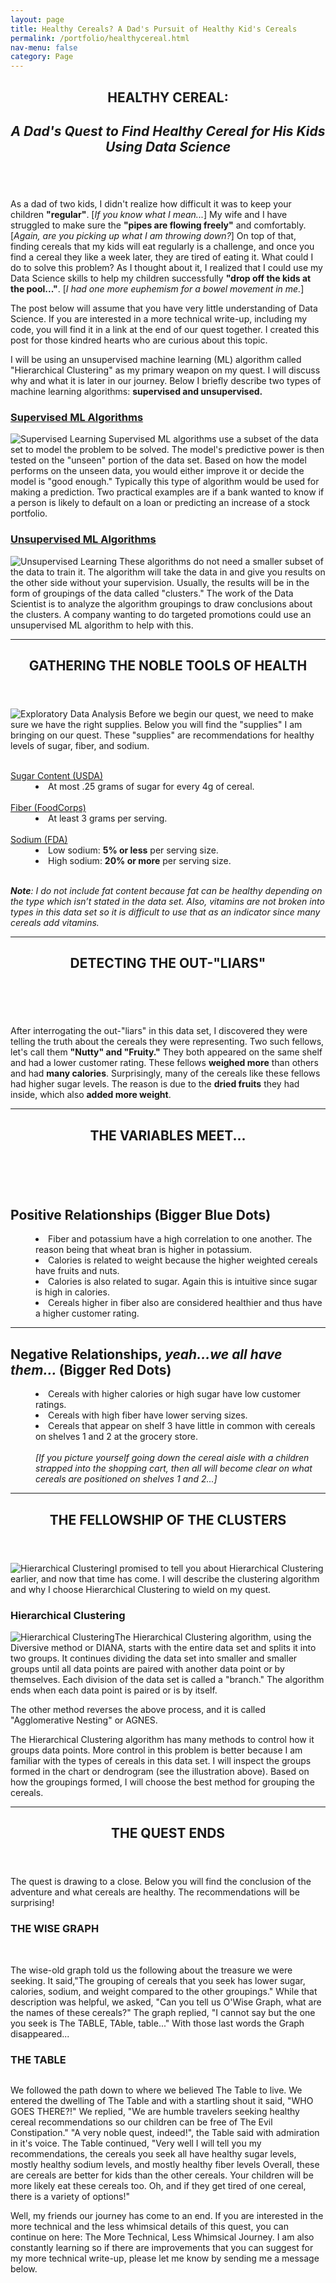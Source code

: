 ```yaml
---
layout: page
title: Healthy Cereals? A Dad's Pursuit of Healthy Kid's Cereals
permalink: /portfolio/healthycereal.html
nav-menu: false
category: Page
---
```


<!-- Main -->
<div id="main">

<!-- One -->
<section id="one">
	<div class="inner">
		<header class="major">
			<h1>HEALTHY CEREAL:</h1>
      <h2><i>A Dad's Quest to Find Healthy Cereal for His Kids Using Data Science</i></h2>
		</header>
		<span class="image"><img src="{% link assets/images/cereal_img/adventure.jpg %}" alt="" /></span>
<p> As a dad of two kids, I didn't realize how difficult it was to keep your children <b>"regular"</b>. [<i>If you know what I mean...</i>] My wife and I have struggled to make sure the <b>"pipes are flowing freely"</b> and comfortably. [<i>Again, are you picking up what I am throwing down?</i>] On top of that, finding cereals that my kids will eat regularly is a challenge, and once you find a cereal they like a week later, they are tired of eating it. What could I do to solve this problem? As I thought about it, I realized that I could use my Data Science skills to help my children successfully <b>"drop off the kids at the pool..."</b>. [<i>I had one more euphemism for a bowel movement in me.</i>]</p>

<p> The post below will assume that you have very little understanding of Data Science. If you are interested in a more technical write-up, including my code, you will find it in a link at the end of our quest together. I created this post for those kindred hearts who are curious about this topic.</p>

<p> I will be using an unsupervised machine learning (ML) algorithm called "Hierarchical Clustering" as my primary weapon on my quest. I will discuss why and what it is later in our journey. Below I briefly describe two types of machine learning algorithms: <b>supervised and unsupervised.</b></p>
<h3><u>Supervised ML Algorithms</u></h3>

<p><span class="image left"><img src= "https://miro.medium.com/max/1280/1*589X2eXJJkatGRG-z-s_oA.png" alt="Supervised Learning"/></span> Supervised ML algorithms use a subset of the data set to model the problem to be solved. The model's predictive power is then tested on the "unseen" portion of the data set. Based on how the model performs on the unseen data, you would either improve it or decide the model is "good enough." Typically this type of algorithm would be used for making a prediction. Two practical examples are if a bank wanted to know if a person is likely to default on a loan or predicting an increase of a stock portfolio.</p>

<h3><u>Unsupervised ML Algorithms</u></h3>
<p><span class="image right"><img src= "https://miro.medium.com/max/2232/1*BKvYt1EHtzHOd_HWjm-Jrw.png"  alt="Unsupervised Learning"/></span> These algorithms do not need a smaller subset of the data to train it. The algorithm will take the data in and give you results on the other side without your supervision. Usually, the results will be in the form of groupings of the data called "clusters." The work of the Data Scientist is to analyze the algorithm groupings to draw conclusions about the clusters. A company wanting to do targeted promotions could use an unsupervised ML algorithm to help with this.</p>
<hr />

<!-- Content -->
<section id="two">
	<div class="inner">
<header class="major">
<h2 id="content">GATHERING THE NOBLE TOOLS OF HEALTH</h2>
</header>
<span class="image"><img src="{% link assets/images/cereal_img/weapons.png %}" alt="Exploratory Data Analysis"  alt="Unsupervised Learning"/></span>
Before we begin our quest, we need to make sure we have the right supplies. Below you will find the "supplies" I am bringing on our quest. These "supplies" are recommendations for healthy levels of sugar, fiber, and sodium.
<dl>
  <dt>
	<br>
	<a href="https://www.fns.usda.gov/tn/choose-breakfast-cereals-are-lower-sugar" class="icon fas fa-first-aid">  Sugar Content (USDA)</a>
	</dt>
		<dd>
  		<li>At most .25 grams of sugar for every 4g of cereal.</li>
		</dd>
			<br>
				<dt>
					<a href="https://foodcorps.org/cms/assets/uploads/2018/01/Healthy-School-Program-Resource-Guide-1-11.pdf" class="icon fas fa-toilet-paper"> Fiber (FoodCorps)</a>
				</dt>
			<dd>
		<li>At least 3 grams per serving.</li>
			</dd>
				<br>
		<dt>
			<a href="https://www.fda.gov/food/nutrition-education-resources-materials/sodium-your-diet" class="icon  fas fa-pizza-slice"> Sodium (FDA)</a>
		</dt>
		<dd>
  		<li>Low sodium: <b>5% or less</b> per serving size.</li>
  		<li>High sodium: <b>20% or more</b> per serving size.</li>
		</dd>
		<br>
		<i>
		<p><b>Note</b>: I do not include fat content because fat can be healthy
		depending on the type which isn’t stated in the data set. Also, vitamins
		are not broken into types in this data set so it is difficult to use that
		as an indicator since many cereals add vitamins.
		</p>
		</i>
</dl>
<hr />

<section id="three">
	<div class="inner">
<header class="major">
<h2>DETECTING THE OUT-"LIARS"</h2>
</header>
<span><img src="{% link assets/images/cereal_img/boxplot2.png %}" alt=""/></span>
<br>
<br>
<p>After interrogating the out-"liars" in this data set, I discovered they were telling the truth about the cereals they were representing. Two such fellows, let's call them <b>"Nutty" and "Fruity."</b>  They both appeared on the same shelf and had a lower customer rating. These fellows <b>weighed more</b> than others and had <b>many calories</b>. Surprisingly, many of the cereals like these fellows had higher sugar levels. The reason is due to the <b>dried fruits</b> they had inside, which also <b>added more weight</b>.</p>
<hr />
<header class="major">
<h2><a class="icon fas fa-ghost"></a> THE VARIABLES MEET... <a class="icon fas fa-ghost"></a></h2>
</header>
<span><img src="{% link assets/images/cereal_img/cereal_correlations.png %}" alt=""/></span>
<br>
<br>
<h2>Positive Relationships (Bigger Blue Dots)</h2>
<dd>
    <li>Fiber and potassium have a high correlation to one another. The reason being that wheat bran is higher in potassium.</li>
    <li>Calories is related to weight because the higher weighted cereals have fruits and nuts.</li>
		<li>Calories is also related to sugar. Again this is intuitive since sugar is high in calories.</li>
    <li>Cereals higher in fiber also are considered healthier and thus have a higher customer rating. </li>
		</dd>
		<hr />

<h2>Negative Relationships, <i>yeah...we all have them... </i>(Bigger Red Dots)</h2>
		<dd>
		    <li>Cereals with higher calories or high sugar have low customer ratings.</li>
		    <li>Cereals with high fiber have lower serving sizes.</li>
		    <li>Cereals that appear on shelf 3 have little in common with cereals on shelves 1 and 2 at the grocery store.</li>
				<br>
				<i>[If you picture yourself going down the cereal aisle with a children strapped into the shopping cart, then all will become clear on what cereals are positioned on shelves 1 and 2...]</i>
				</dd>
				<hr />
				</div>
				</section>

<header class="major">
<h2>THE FELLOWSHIP OF THE CLUSTERS</h2>
</header>
<p> <span class="image left"><img src="{% link assets/images/cereal_img/fellowship.jpg %}" alt="Hierarchical Clustering" /></span>I promised to tell you about Hierarchical Clustering earlier, and now that time has come. I will describe the clustering algorithm and why I choose Hierarchical Clustering to wield on my quest.</p>

<h3>Hierarchical Clustering</h3>

<p><span class="image right"><img src="https://miro.medium.com/max/1608/1*ICdqpcL62G1q_kIlVszrrg.png"  alt="Hierarchical Clustering"/></span>The Hierarchical Clustering algorithm, using the Diversive method or DIANA, starts with the entire data set and splits it into two groups. It continues dividing the data set into smaller and smaller groups until all data points are paired with another data point or by themselves. Each division of the data set is called a "branch." The algorithm ends when each data point is paired or is by itself.

The other method reverses the above process, and it is called "Agglomerative Nesting" or AGNES.</p>

<p>The Hierarchical Clustering algorithm has many methods to control how it groups data points. More control in this problem is better because I am familiar with the types of cereals in this data set. I will inspect the groups formed in the chart or dendrogram (see the illustration above). Based on how the groupings formed, I will choose the best method for grouping the cereals.</p>
<hr />

<header class="major">
<h2> THE QUEST ENDS</h2>
</header>
<p>The quest is drawing to a close. Below you will find the conclusion of the adventure and what cereals are healthy. The recommendations will be surprising!</p>
<h3> THE WISE GRAPH</h3>
<span><img src="{% link assets/images/cereal_img/recommendationcluster.png	%}" alt=""/></span>
<br>
<br>
<p> The wise-old graph told us the following about the treasure we were seeking. It said,"The grouping of cereals that you seek has lower sugar, calories, sodium, and weight compared to the other groupings." While that description was helpful, we asked, "Can you tell us O'Wise Graph, what are the names of these cereals?" The graph replied, "I cannot say but the one you seek is The TABLE, TAble, table..." With those last words the Graph disappeared...</p>

<h3>THE TABLE</h3>

<span><img src="{% link assets/images/cereal_img/thetable.png	%}" alt=""/></span>
<p> We followed the path down to where we believed The Table to live. We entered the dwelling of The Table and with a startling shout it said, "WHO GOES THERE?!" We replied, "We are humble travelers seeking healthy cereal recommendations so our children can be free of The Evil Constipation." "A very noble quest, indeed!", the Table said with admiration in it's voice. The Table continued, "Very well I will tell you my recommendations, the cereals you seek all have healthy sugar levels, mostly healthy sodium levels, and mostly healthy fiber levels Overall, these are cereals are better for kids than the other cereals. Your children will be more likely eat these cereals too. Oh, and if they get tired of one cereal, there is a variety of options!"</p>

<p>Well, my friends our journey has come to an end. If you are interested in the more technical and the less whimsical details of this quest, you can continue on here: The More Technical, Less Whimsical Journey. I am also constantly learning so if there are improvements that you can suggest for my more technical write-up, please let me know by sending me a message below.</p>
